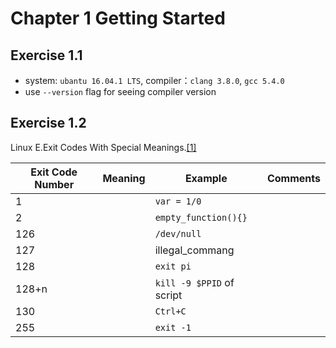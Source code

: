 # Chapter 1 Getting Started

## Exercise 1.1
- system: `ubantu 16.04.1 LTS`, compiler：`clang 3.8.0`, `gcc 5.4.0`
- use `--version` flag for seeing compiler version

## Exercise 1.2
Linux E.Exit Codes With Special Meanings.[\[1\]](http://www.tldp.org/LDP/abs/html/exitcodes.html)

|Exit Code Number|Meaning|Example|Comments|
|---     |---    |---                      |---     |
|1       |       |`var = 1/0`              |        |
|2       |       |`empty_function(){}`     |        |
|126     |       |`/dev/null`              |        |
|127     |       |illegal_commang          |        |
|128     |       |`exit pi`                |        |
|128+n   |       |`kill -9 $PPID` of script|        |
|130     |       |`Ctrl+C`                 |        |
|255     |       |`exit -1`                |        |


